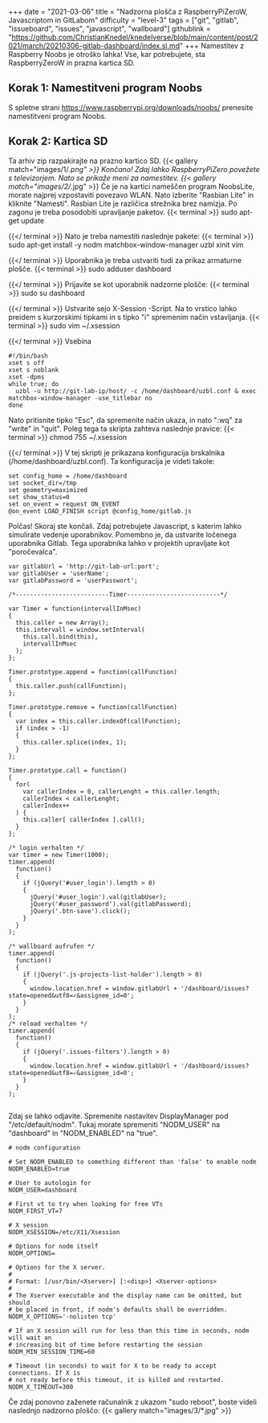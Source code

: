 +++
date = "2021-03-06"
title = "Nadzorna plošča z RaspberryPiZeroW, Javascriptom in GitLabom"
difficulty = "level-3"
tags = ["git", "gitlab", "issueboard", "issues", "javascript", "wallboard"]
githublink = "https://github.com/ChristianKnedel/knedelverse/blob/main/content/post/2021/march/20210306-gitlab-dashboard/index.sl.md"
+++
Namestitev z Raspberry Noobs je otroško lahka! Vse, kar potrebujete, sta RaspberryZeroW in prazna kartica SD.
## Korak 1: Namestitveni program Noobs
S spletne strani https://www.raspberrypi.org/downloads/noobs/ prenesite namestitveni program Noobs.
## Korak 2: Kartica SD
Ta arhiv zip razpakirajte na prazno kartico SD.
{{< gallery match="images/1/*.png" >}}
Končano! Zdaj lahko RaspberryPiZero povežete s televizorjem. Nato se prikaže meni za namestitev.
{{< gallery match="images/2/*.jpg" >}}
Če je na kartici nameščen program NoobsLite, morate najprej vzpostaviti povezavo WLAN. Nato izberite "Rasbian Lite" in kliknite "Namesti". Rasbian Lite je različica strežnika brez namizja. Po zagonu je treba posodobiti upravljanje paketov.
{{< terminal >}}
sudo apt-get update

{{</ terminal >}}
Nato je treba namestiti naslednje pakete:
{{< terminal >}}
sudo apt-get install -y nodm matchbox-window-manager uzbl xinit vim

{{</ terminal >}}
Uporabnika je treba ustvariti tudi za prikaz armaturne plošče.
{{< terminal >}}
sudo adduser dashboard

{{</ terminal >}}
Prijavite se kot uporabnik nadzorne plošče:
{{< terminal >}}
sudo su dashboard

{{</ terminal >}}
Ustvarite sejo X-Session -Script. Na to vrstico lahko preidem s kurzorskimi tipkami in s tipko "i" spremenim način vstavljanja.
{{< terminal >}}
sudo vim ~/.xsession

{{</ terminal >}}
Vsebina
```
#!/bin/bash 
xset s off 
xset s noblank 
xset -dpms 
while true; do 
  uzbl -u http://git-lab-ip/host/ -c /home/dashboard/uzbl.conf & exec matchbox-window-manager -use_titlebar no
done

```
Nato pritisnite tipko "Esc", da spremenite način ukaza, in nato ":wq" za "write" in "quit". Poleg tega ta skripta zahteva naslednje pravice:
{{< terminal >}}
chmod 755 ~/.xsession

{{</ terminal >}}
V tej skripti je prikazana konfiguracija brskalnika (/home/dashboard/uzbl.conf). Ta konfiguracija je videti takole:
```
set config_home = /home/dashboard 
set socket_dir=/tmp 
set geometry=maximized 
set show_status=0 
set on_event = request ON_EVENT 
@on_event LOAD_FINISH script @config_home/gitlab.js

```
Polčas! Skoraj ste končali. Zdaj potrebujete Javascript, s katerim lahko simulirate vedenje uporabnikov. Pomembno je, da ustvarite ločenega uporabnika Gitlab. Tega uporabnika lahko v projektih upravljate kot "poročevalca".
```
var gitlabUrl = 'http://git-lab-url:port';
var gitlabUser = 'userName';
var gitlabPassword = 'userPasswort';

/*--------------------------Timer--------------------------*/

var Timer = function(intervallInMsec)
{
  this.caller = new Array();
  this.intervall = window.setInterval(
    this.call.bind(this),
    intervallInMsec
  );
};

Timer.prototype.append = function(callFunction)
{
  this.caller.push(callFunction);
};

Timer.prototype.remove = function(callFunction)
{
  var index = this.caller.indexOf(callFunction);
  if (index > -1) 
  {
    this.caller.splice(index, 1);
  }
};

Timer.prototype.call = function()
{
  for(
    var callerIndex = 0, callerLenght = this.caller.length;
    callerIndex < callerLenght;
    callerIndex++
  ) {
    this.caller[ callerIndex ].call();
  }
};

/* login verhalten */
var timer = new Timer(1000);
timer.append(
  function()
  {
    if (jQuery('#user_login').length > 0)
    {
      jQuery('#user_login').val(gitlabUser);
      jQuery('#user_password').val(gitlabPassword);
      jQuery('.btn-save').click();
    }
  }
);

/* wallboard aufrufen */
timer.append(
  function()
  {
    if (jQuery('.js-projects-list-holder').length > 0)
    {
      window.location.href = window.gitlabUrl + '/dashboard/issues?state=opened&utf8=✓&assignee_id=0';
    }
  }
);
/* reload verhalten */
timer.append(
  function()
  {
    if (jQuery('.issues-filters').length > 0)
    {
      window.location.href = window.gitlabUrl + '/dashboard/issues?state=opened&utf8=✓&assignee_id=0';
    }
  }
);


```
Zdaj se lahko odjavite. Spremenite nastavitev DisplayManager pod "/etc/default/nodm". Tukaj morate spremeniti "NODM_USER" na "dashboard" in "NODM_ENABLED" na "true".
```
# nodm configuration

# Set NODM_ENABLED to something different than 'false' to enable nodm
NODM_ENABLED=true

# User to autologin for
NODM_USER=dashboard

# First vt to try when looking for free VTs
NODM_FIRST_VT=7

# X session
NODM_XSESSION=/etc/X11/Xsession

# Options for nodm itself
NODM_OPTIONS=

# Options for the X server.
#
# Format: [/usr/bin/<Xserver>] [:<disp>] <Xserver-options>
#
# The Xserver executable and the display name can be omitted, but should
# be placed in front, if nodm's defaults shall be overridden.
NODM_X_OPTIONS='-nolisten tcp'

# If an X session will run for less than this time in seconds, nodm will wait an
# increasing bit of time before restarting the session
NODM_MIN_SESSION_TIME=60

# Timeout (in seconds) to wait for X to be ready to accept connections. If X is
# not ready before this timeout, it is killed and restarted.
NODM_X_TIMEOUT=300

```
Če zdaj ponovno zaženete računalnik z ukazom "sudo reboot", boste videli naslednjo nadzorno ploščo:
{{< gallery match="images/3/*.jpg" >}}